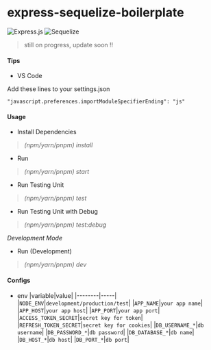 # express-sequelize-boilerplate

![Express.js](https://img.shields.io/badge/express.js-%23404d59.svg?style=for-the-badge&logo=express&logoColor=%2361DAFB)
![Sequelize](https://img.shields.io/badge/Sequelize-52B0E7?style=for-the-badge&logo=Sequelize&logoColor=white)

> still on progress, update soon !!


#### Tips

- VS Code

Add these lines to your settings.json

```
"javascript.preferences.importModuleSpecifierEnding": "js"
```

#### Usage

- Install Dependencies
> *(npm/yarn/pnpm) install*

- Run 
> *(npm/yarn/pnpm) start*

- Run Testing Unit
> *(npm/yarn/pnpm) test*

- Run Testing Unit with Debug
> *(npm/yarn/pnpm) test:debug*

*_Development Mode_*

- Run (Development)
> *(npm/yarn/pnpm) dev*

#### Configs
- env
|variable|value|
|--------|-----|
|`NODE_ENV`|`development/production/test`|
|`APP_NAME`|`your app name`|
|`APP_HOST`|`your app host`|
|`APP_PORT`|`your app port`|
|`ACCESS_TOKEN_SECRET`|`secret key for token`|
|`REFRESH_TOKEN_SECRET`|`secret key for cookies`|
|`DB_USERNAME_*`|`db username`|
|`DB_PASSWORD_*`|`db password`|
|`DB_DATABASE_*`|`db name`|
|`DB_HOST_*`|`db host`|
|`DB_PORT_*`|`db port`|